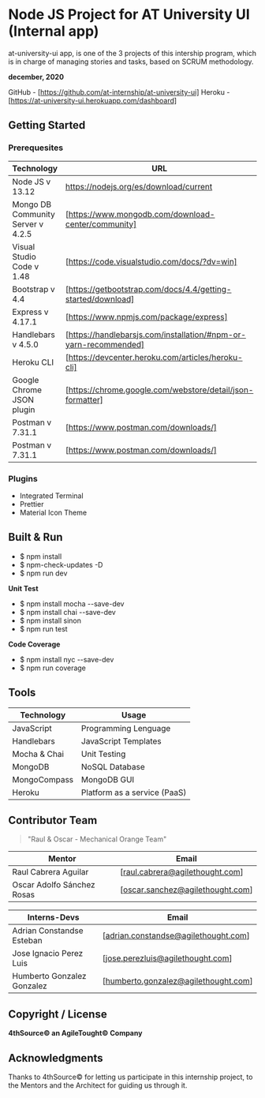 # Node JS Project for AT University UI (Internal app)


at-university-ui app, is one of the 3 projects of this intership program, which is in charge of managing stories and tasks, based on SCRUM methodology.


**december, 2020**


GitHub - [https://github.com/at-internship/at-university-ui]
Heroku - [https://at-university-ui.herokuapp.com/dashboard]


## Getting Started
### Prerequesites


| Technology | URL |
| ------ | ------ |
| Node JS v 13.12 | https://nodejs.org/es/download/current |
| Mongo DB Community Server v 4.2.5 | [https://www.mongodb.com/download-center/community] |
| Visual Studio Code v 1.48 | [https://code.visualstudio.com/docs/?dv=win] |
| Bootstrap v 4.4 | [https://getbootstrap.com/docs/4.4/getting-started/download] |
| Express v 4.17.1 | [https://www.npmjs.com/package/express] |
| Handlebars v 4.5.0 | [https://handlebarsjs.com/installation/#npm-or-yarn-recommended] |
| Heroku CLI | [https://devcenter.heroku.com/articles/heroku-cli] |
| Google Chrome JSON plugin | [https://chrome.google.com/webstore/detail/json-formatter] |
| Postman v 7.31.1 | [https://www.postman.com/downloads/] |
| Postman v 7.31.1 | [https://www.postman.com/downloads/] |


### Plugins
* Integrated Terminal
* Prettier
* Material Icon Theme

## Built & Run
* $ npm install
* $ npm-check-updates -D
* $ npm run dev


**Unit Test**
* $ npm install mocha --save-dev
* $ npm install chai --save-dev
* $ npm install sinon
* $ npm run test


**Code Coverage**
* $ npm install nyc --save-dev
* $ npm run coverage


## Tools
| Technology | Usage |
| ------ | ------ |
| JavaScript | Programming Lenguage |
| Handlebars | JavaScript Templates |
| Mocha & Chai | Unit Testing |
| MongoDB | NoSQL Database |
| MongoCompass | MongoDB GUI |
| Heroku | Platform as a service (PaaS) |


## Contributor Team


> "Raul & Oscar - Mechanical Orange Team"


| Mentor | Email |
| ------ | ------ |
| Raul Cabrera Aguilar | [raul.cabrera@agilethought.com] |
| Oscar Adolfo Sánchez Rosas | [oscar.sanchez@agilethought.com] |


| Interns-Devs | Email |
| ------ | ------ |
| Adrian Constandse Esteban | [adrian.constandse@agilethought.com] |
| Jose Ignacio Perez Luis | [jose.perezluis@agilethought.com] |
| Humberto Gonzalez Gonzalez | [humberto.gonzalez@agilethought.com] |


## Copyright / License
**4thSource© an AgileTought© Company**


## Acknowledgments
Thanks to 4thSource© for letting us participate in this internship project, to the Mentors and the Architect for guiding us through it.
